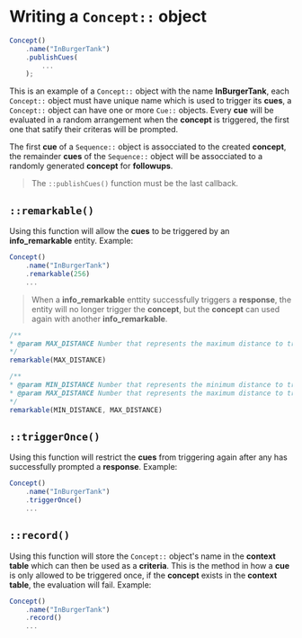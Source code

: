 # Writing a `Concept::` object

```javascript
Concept()
    .name("InBurgerTank")
    .publishCues(
        ...
    );
```

This is an example of a `Concept::` object with the name **InBurgerTank**, each `Concept::` object must have unique name which is used to trigger its **cues**, a `Concept::` object can have one or more `Cue::` objects. Every **cue** will be evaluated in a random arrangement when the **concept** is triggered, the first one that satify their criteras will be prompted.

The first **cue** of a `Sequence::` object is assocciated to the created **concept**, the remainder **cues** of the `Sequence::` object will be assocciated to a randomly generated **concept** for **followups**.

> The `::publishCues()` function must be the last callback.

## **`::remarkable()`**

Using this function will allow the **cues** to be triggered by an **info_remarkable** entity. Example:

```javascript
Concept()
    .name("InBurgerTank")
    .remarkable(256)
    ...
```

> When a **info_remarkable** enttity successfully triggers a **response**, the entity will no longer trigger the **concept**, but the **concept** can used again with another **info_remarkable**.

```javascript
/**
* @param MAX_DISTANCE Number that represents the maximum distance to trigger a `info_remarkable` entity
*/
remarkable(MAX_DISTANCE)

/**
* @param MIN_DISTANCE Number that represents the minimum distance to trigger a `info_remarkable` entity
* @param MAX_DISTANCE Number that represents the maximum distance to trigger a `info_remarkable` entity
*/
remarkable(MIN_DISTANCE, MAX_DISTANCE)
```

## **`::triggerOnce()`**

Using this function will restrict the **cues** from triggering again after any has successfully prompted a **response**. Example:

```javascript
Concept()
    .name("InBurgerTank")
    .triggerOnce()
    ...
```

## **`::record()`**

Using this function will store the `Concept::` object's name in the **context table** which can then be used as a **criteria**. This is the method in how a **cue** is only allowed to be triggered once, if the **concept** exists in the **context table**, the evaluation will fail. Example:

```javascript
Concept()
    .name("InBurgerTank")
    .record()
    ...
```

